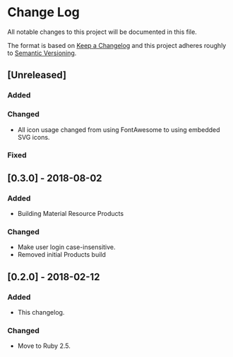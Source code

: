 # Change Log
All notable changes to this project will be documented in this file.

The format is based on [Keep a Changelog](http://keepachangelog.com/)
and this project adheres roughly to [Semantic Versioning](http://semver.org/).


## [Unreleased]
### Added
### Changed
- All icon usage changed from using FontAwesome to using embedded SVG icons.
### Fixed

## [0.3.0] - 2018-08-02
### Added
- Building Material Resource Products
### Changed
- Make user login case-insensitive.
- Removed initial Products build

## [0.2.0] - 2018-02-12
### Added
- This changelog.
### Changed
- Move to Ruby 2.5.
